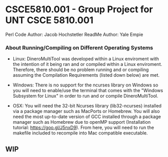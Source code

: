 # CSCE5810.001 - Group Project for UNT CSCE 5810.001

Perl Code Author: Jacob Hochstetler
ReadMe Author: Yale Empie


### About Running/Compiling on Different Operating Systems
* Linux: DineroMultiTool was developed within a Linux enviroment with the intention of it being ran and or compiled within a Linux enviroment. Therefore, there should be no problem running and or compiling assuming the Compilation Requirements (listed down below) are met.

* Windows: There is no support for the ncurses library on Windows so you will need to enable/use the terminal that comes with the "Windows Subsystem for Linux" in order to run and or compile DineroMultiTool.

* OSX: You will need the 32-bit Ncurses library (lib32-ncurses) installed via a package manager such as MacPorts or Homebrew. You will also need the most up-to-date version of GCC installed through a package manager such as Homebrew due to openMP support (Installation tutorial: https://goo.gl/J5nxD9). From here, you will need to run the makefile included to recompile into Mac compatible executable.

## WIP
